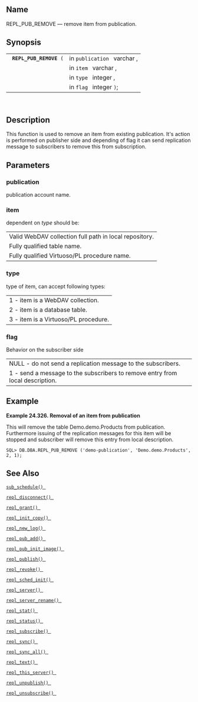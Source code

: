 <div id="fn_repl_pub_remove" class="refentry">

<div class="titlepage">

</div>

<div class="refnamediv">

## Name

REPL_PUB_REMOVE — remove item from publication.

</div>

<div class="refsynopsisdiv">

## Synopsis

<div id="fsyn_repl_pub_remove" class="funcsynopsis">

|                              |                             |
|------------------------------|-----------------------------|
| ` `**`REPL_PUB_REMOVE`**` (` | in `publication ` varchar , |
|                              | in `item ` varchar ,        |
|                              | in `type ` integer ,        |
|                              | in `flag ` integer `)`;     |

<div class="funcprototype-spacer">

 

</div>

</div>

</div>

<div id="desc_repl_pub_remove" class="refsect1">

## Description

This function is used to remove an item from existing publication. It's
action is performed on publisher side and depending of flag it can send
replication message to subscribers to remove this from subscription.

</div>

<div id="params_repl_pub_remove" class="refsect1">

## Parameters

<div id="id105760" class="refsect2">

### publication

publication account name.

</div>

<div id="id105763" class="refsect2">

### item

dependent on <span class="emphasis">*type* </span> should be:

|                                                        |
|--------------------------------------------------------|
| Valid WebDAV collection full path in local repository. |
| Fully qualified table name.                            |
| Fully qualified Virtuoso/PL procedure name.            |

</div>

<div id="id105771" class="refsect2">

### type

type of item, can accept following types:

|                                      |
|--------------------------------------|
| 1 - item is a WebDAV collection.     |
| 2 - item is a database table.        |
| 3 - item is a Virtuoso/PL procedure. |

</div>

<div id="id105778" class="refsect2">

### flag

Behavior on the subscriber side

|                                                                               |
|-------------------------------------------------------------------------------|
| NULL - do not send a replication message to the subscribers.                  |
| 1 - send a message to the subscribers to remove entry from local description. |

</div>

</div>

<div id="examples_repl_pub_remove" class="refsect1">

## Example

<div id="ex_repl_pub_remove_1" class="example">

**Example 24.326. Removal of an item from publication**

<div class="example-contents">

This will remove the table Demo.demo.Products from publication.
Furthermore issuing of the replication messages for this item will be
stopped and subscriber will remove this entry from local description.

``` screen
SQL> DB.DBA.REPL_PUB_REMOVE ('demo-publication', 'Demo.demo.Products', 2, 1);
```

</div>

</div>

  

</div>

<div id="seealso_repl_pub_remove" class="refsect1">

## See Also

<a href="fn_sub_schedule.html" class="link" title="sub_schedule"><code
class="function">sub_schedule() </code></a>

<a href="fn_repl_disconnect.html" class="link"
title="repl_disconnect"><code
class="function">repl_disconnect() </code></a>

<a href="fn_repl_grant.html" class="link" title="REPL_GRANT"><code
class="function">repl_grant() </code></a>

<a href="fn_repl_init_copy.html" class="link"
title="REPL_INIT_COPY"><code
class="function">repl_init_copy() </code></a>

<a href="fn_repl_new_log.html" class="link" title="repl_new_log"><code
class="function">repl_new_log() </code></a>

<a href="fn_repl_pub_add.html" class="link" title="REPL_PUB_ADD"><code
class="function">repl_pub_add() </code></a>

<a href="fn_repl_pub_init_image.html" class="link"
title="REPL_PUB_INIT_IMAGE"><code
class="function">repl_pub_init_image() </code></a>

<a href="fn_repl_publish.html" class="link" title="REPL_PUBLISH"><code
class="function">repl_publish() </code></a>

<a href="fn_repl_revoke.html" class="link" title="REPL_REVOKE"><code
class="function">repl_revoke() </code></a>

<a href="fn_repl_sched_init.html" class="link"
title="REPL_SCHED_INIT"><code
class="function">repl_sched_init() </code></a>

<a href="fn_repl_server.html" class="link" title="REPL_SERVER"><code
class="function">repl_server() </code></a>

<a href="fn_repl_server_rename.html" class="link"
title="repl_server_rename"><code
class="function">repl_server_rename() </code></a>

<a href="fn_repl_stat.html" class="link" title="REPL_STAT"><code
class="function">repl_stat() </code></a>

<a href="fn_repl_status.html" class="link" title="repl_status"><code
class="function">repl_status() </code></a>

<a href="fn_repl_subscribe.html" class="link"
title="REPL_SUBSCRIBE"><code
class="function">repl_subscribe() </code></a>

<a href="fn_repl_sync.html" class="link" title="repl_sync"><code
class="function">repl_sync() </code></a>

<a href="fn_repl_sync_all.html" class="link" title="repl_sync_all"><code
class="function">repl_sync_all() </code></a>

<a href="fn_repl_text.html" class="link" title="repl_text"><code
class="function">repl_text() </code></a>

<a href="fn_repl_this_server.html" class="link"
title="repl_this_server"><code
class="function">repl_this_server() </code></a>

<a href="fn_repl_unpublish.html" class="link"
title="REPL_UNPUBLISH"><code
class="function">repl_unpublish() </code></a>

<a href="fn_repl_unsubscribe.html" class="link"
title="REPL_UNSUBSCRIBE"><code
class="function">repl_unsubscribe() </code></a>

</div>

</div>
